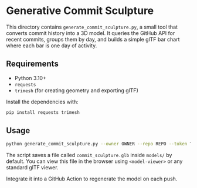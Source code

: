 # Generative Commit Sculpture

This directory contains `generate_commit_sculpture.py`, a small tool that
converts commit history into a 3D model. It queries the GitHub API for recent
commits, groups them by day, and builds a simple glTF bar chart where each bar
is one day of activity.

## Requirements
- Python 3.10+
- `requests`
- `trimesh` (for creating geometry and exporting glTF)

Install the dependencies with:

```bash
pip install requests trimesh
```

## Usage

```bash
python generate_commit_sculpture.py --owner OWNER --repo REPO --token TOKEN
```

The script saves a file called `commit_sculpture.glb` inside `models/` by
default. You can view this file in the browser using `<model-viewer>` or any
standard glTF viewer.

Integrate it into a GitHub Action to regenerate the model on each push.
